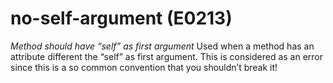 # no-self-argument (E0213)

*Method should have “self” as first argument* Used when a method has an
attribute different the “self” as first argument. This is considered as
an error since this is a so common convention that you shouldn’t break
it!

